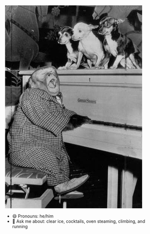 ![a monkey playing piano](https://github.com/casconed/casconed/raw/main/monkey_playing_piano.jpeg)

- 😄 Pronouns: he/him
- 💬 Ask me about: clear ice, cocktails, oven steaming, climbing, and running
